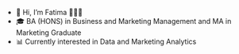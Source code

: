 - 👋 Hi, I’m Fatima 🙋🏻‍♀️
- 🎓 BA (HONS) in Business and Marketing Management and MA in Marketing Graduate
- 📊 Currently interested in Data and Marketing Analytics
<!---
fatima-sharif/fatima-sharif is a ✨ special ✨ repository ecause its `README.md` (this file) appears on your GitHub profile.
You can click the Preview link to take a look at your changes.
--->
